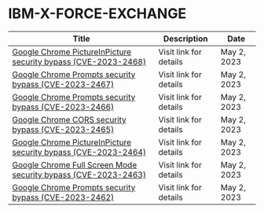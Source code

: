 

# IBM-X-FORCE-EXCHANGE

 |Title|Description|Date|
 |---|---|---|
 |[Google Chrome PictureInPicture security bypass (CVE-2023-2468)](https://exchange.xforce.ibmcloud.com/activity/list?filter=Vulnerabilities)|Visit link for details|May 2, 2023|
 |[Google Chrome Prompts security bypass (CVE-2023-2467)](https://exchange.xforce.ibmcloud.com/activity/list?filter=Vulnerabilities)|Visit link for details|May 2, 2023|
 |[Google Chrome Prompts security bypass (CVE-2023-2466)](https://exchange.xforce.ibmcloud.com/activity/list?filter=Vulnerabilities)|Visit link for details|May 2, 2023|
 |[Google Chrome CORS security bypass (CVE-2023-2465)](https://exchange.xforce.ibmcloud.com/activity/list?filter=Vulnerabilities)|Visit link for details|May 2, 2023|
 |[Google Chrome PictureInPicture security bypass (CVE-2023-2464)](https://exchange.xforce.ibmcloud.com/activity/list?filter=Vulnerabilities)|Visit link for details|May 2, 2023|
 |[Google Chrome Full Screen Mode security bypass (CVE-2023-2463)](https://exchange.xforce.ibmcloud.com/activity/list?filter=Vulnerabilities)|Visit link for details|May 2, 2023|
 |[Google Chrome Prompts security bypass (CVE-2023-2462)](https://exchange.xforce.ibmcloud.com/activity/list?filter=Vulnerabilities)|Visit link for details|May 2, 2023|
 